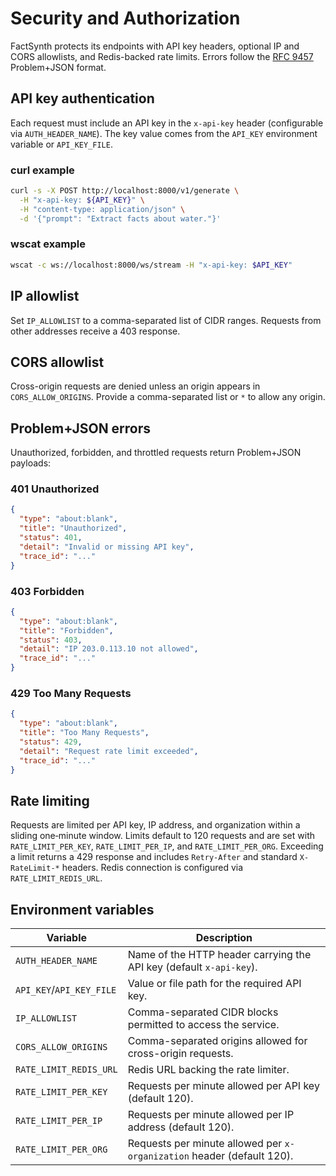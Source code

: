 # Security and Authorization

FactSynth protects its endpoints with API key headers, optional IP and CORS allowlists, and Redis-backed rate limits. Errors follow the [RFC 9457](https://www.rfc-editor.org/rfc/rfc9457) Problem+JSON format.

## API key authentication

Each request must include an API key in the `x-api-key` header (configurable via `AUTH_HEADER_NAME`). The key value comes from the `API_KEY` environment variable or `API_KEY_FILE`.

### curl example

```bash
curl -s -X POST http://localhost:8000/v1/generate \
  -H "x-api-key: ${API_KEY}" \
  -H "content-type: application/json" \
  -d '{"prompt": "Extract facts about water."}'
```

### wscat example

```bash
wscat -c ws://localhost:8000/ws/stream -H "x-api-key: $API_KEY"
```

## IP allowlist

Set `IP_ALLOWLIST` to a comma-separated list of CIDR ranges. Requests from other addresses receive a 403 response.

## CORS allowlist

Cross-origin requests are denied unless an origin appears in `CORS_ALLOW_ORIGINS`. Provide a comma-separated list or `*` to allow any origin.

## Problem+JSON errors

Unauthorized, forbidden, and throttled requests return Problem+JSON payloads:

### 401 Unauthorized

```json
{
  "type": "about:blank",
  "title": "Unauthorized",
  "status": 401,
  "detail": "Invalid or missing API key",
  "trace_id": "..."
}
```

### 403 Forbidden

```json
{
  "type": "about:blank",
  "title": "Forbidden",
  "status": 403,
  "detail": "IP 203.0.113.10 not allowed",
  "trace_id": "..."
}
```

### 429 Too Many Requests

```json
{
  "type": "about:blank",
  "title": "Too Many Requests",
  "status": 429,
  "detail": "Request rate limit exceeded",
  "trace_id": "..."
}
```

## Rate limiting

Requests are limited per API key, IP address, and organization within a sliding one‑minute window. Limits default to 120 requests and are set with `RATE_LIMIT_PER_KEY`, `RATE_LIMIT_PER_IP`, and `RATE_LIMIT_PER_ORG`. Exceeding a limit returns a 429 response and includes `Retry-After` and standard `X-RateLimit-*` headers. Redis connection is configured via `RATE_LIMIT_REDIS_URL`.

## Environment variables

| Variable | Description |
| --- | --- |
| `AUTH_HEADER_NAME` | Name of the HTTP header carrying the API key (default `x-api-key`). |
| `API_KEY`/`API_KEY_FILE` | Value or file path for the required API key. |
| `IP_ALLOWLIST` | Comma-separated CIDR blocks permitted to access the service. |
| `CORS_ALLOW_ORIGINS` | Comma-separated origins allowed for cross-origin requests. |
| `RATE_LIMIT_REDIS_URL` | Redis URL backing the rate limiter. |
| `RATE_LIMIT_PER_KEY` | Requests per minute allowed per API key (default 120). |
| `RATE_LIMIT_PER_IP` | Requests per minute allowed per IP address (default 120). |
| `RATE_LIMIT_PER_ORG` | Requests per minute allowed per `x-organization` header (default 120). |
